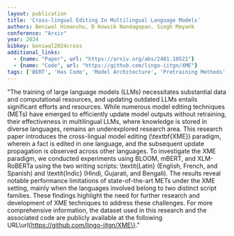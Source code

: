 ```yaml
---
layout: publication
title: 'Cross-lingual Editing In Multilingual Language Models'
authors: Beniwal Himanshu, D Kowsik Nandagopan, Singh Mayank
conference: "Arxiv"
year: 2024
bibkey: beniwal2024cross
additional_links:
  - {name: "Paper", url: "https://arxiv.org/abs/2401.10521"}
  - {name: "Code", url: "https://github.com/lingo-iitgn/XME"}
tags: ['BERT', 'Has Code', 'Model Architecture', 'Pretraining Methods', 'Reinforcement Learning', 'Training Techniques']
---
```

"The training of large language models (LLMs) necessitates substantial data and computational resources, and updating outdated LLMs entails significant efforts and resources. While numerous model editing techniques (METs) have emerged to efficiently update model outputs without retraining, their effectiveness in multilingual LLMs, where knowledge is stored in diverse languages, remains an underexplored research area. This research paper introduces the cross-lingual model editing (\textbf\{XME\}) paradigm, wherein a fact is edited in one language, and the subsequent update propagation is observed across other languages. To investigate the XME paradigm, we conducted experiments using BLOOM, mBERT, and XLM-RoBERTa using the two writing scripts: \textit\{Latin\} (English, French, and Spanish) and \textit\{Indic\} (Hindi, Gujarati, and Bengali). The results reveal notable performance limitations of state-of-the-art METs under the XME setting, mainly when the languages involved belong to two distinct script families. These findings highlight the need for further research and development of XME techniques to address these challenges. For more comprehensive information, the dataset used in this research and the associated code are publicly available at the following URL\url\{https://github.com/lingo-iitgn/XME\}."

